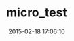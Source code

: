 ---
layout: post
title:  "micro_test"
repo:   "hopsoft/micro_test"
date:   2015-02-18 17:06:10
gemurl: https://github.com/hopsoft/micro_test
---